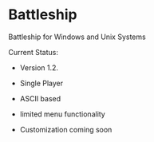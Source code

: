 # Battleship
Battleship for Windows and Unix Systems

Current Status:

- Version 1.2. 

- Single Player

- ASCII based

- limited menu functionality

- Customization coming soon
